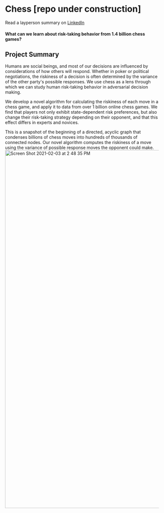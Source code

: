 # Chess [repo under construction]

Read a layperson summary on [LinkedIn](https://www.linkedin.com/pulse/what-can-1-billion-chess-games-tell-us-risk-taking-cameron-holdaway/?trackingId=X%2F6V2%2FM19vFuNSoAmydQTg%3D%3D)

#### What can we learn about risk-taking behavior from 1.4 billion chess games?


## Project Summary
Humans are social beings, and most of our decisions are influenced by considerations of how others will respond. Whether in poker or political negotiations, the riskiness of a decision is often determined by the variance of the other party's possible responses. We use chess as a lens through which we can study human risk-taking behavior in adversarial decision making.

We develop a novel algorithm for calculating the riskiness of each move in a chess game, and apply it to data from over 1 billion online chess games. We find that players not only exhibit state-dependent risk preferences, but also change their risk-taking strategy depending on their opponent, and that this effect differs in experts and novices.


This is a snapshot of the beginning of a directed, acyclic graph that condenses billions of chess moves into hundreds of thousands of connected nodes. Our novel algorithm computes the riskiness of a move using the variance of possible response moves the opponent could make. 
<img width="1169" alt="Screen Shot 2021-02-03 at 2 48 35 PM" src="https://user-images.githubusercontent.com/17987950/132625935-eeab6641-5e68-439a-9371-7bff72537d1b.png">

